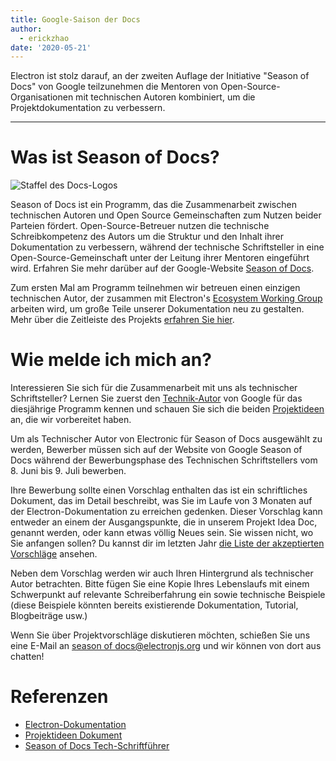 ```yaml
---
title: Google-Saison der Docs
author:
  - erickzhao
date: '2020-05-21'
---
```


Electron ist stolz darauf, an der zweiten Auflage der Initiative "Season of Docs" von Google teilzunehmen die Mentoren von Open-Source-Organisationen mit technischen Autoren kombiniert, um die Projektdokumentation zu verbessern.

---

# Was ist Season of Docs?

![Staffel des Docs-Logos](https://user-images.githubusercontent.com/16010076/82606204-8c8bce80-9b6b-11ea-9847-6a4b28a0761d.png)

Season of Docs ist ein Programm, das die Zusammenarbeit zwischen technischen Autoren und Open Source Gemeinschaften zum Nutzen beider Parteien fördert. Open-Source-Betreuer nutzen die technische Schreibkompetenz des Autors um die Struktur und den Inhalt ihrer Dokumentation zu verbessern, während der technische Schriftsteller in eine Open-Source-Gemeinschaft unter der Leitung ihrer Mentoren eingeführt wird. Erfahren Sie mehr darüber auf der Google-Website [Season of Docs](https://developers.google.com/season-of-docs).

Zum ersten Mal am Programm teilnehmen wir betreuen einen einzigen technischen Autor, der zusammen mit Electron's [Ecosystem Working Group](https://github.com/electron/governance/tree/master/wg-ecosystem) arbeiten wird, um große Teile unserer Dokumentation neu zu gestalten. Mehr über die Zeitleiste des Projekts [erfahren Sie hier](https://developers.google.com/season-of-docs/docs/timeline).

# Wie melde ich mich an?

Interessieren Sie sich für die Zusammenarbeit mit uns als technischer Schriftsteller? Lernen Sie zuerst den [Technik-Autor](https://developers.google.com/season-of-docs/docs/tech-writer-guide) von Google für das diesjährige Programm kennen und schauen Sie sich die beiden [Projektideen](https://github.com/electron/season-of-docs-2020/blob/master/project-ideas.md) an, die wir vorbereitet haben.

Um als Technischer Autor von Electronic für Season of Docs ausgewählt zu werden, Bewerber müssen sich auf der Website von Google Season of Docs während der Bewerbungsphase des Technischen Schriftstellers vom 8. Juni bis 9. Juli bewerben.

Ihre Bewerbung sollte einen Vorschlag enthalten das ist ein schriftliches Dokument, das im Detail beschreibt, was Sie im Laufe von 3 Monaten auf der Electron-Dokumentation zu erreichen gedenken. Dieser Vorschlag kann entweder an einem der Ausgangspunkte, die in unserem Projekt Idea Doc, genannt werden, oder kann etwas völlig Neues sein. Sie wissen nicht, wo Sie anfangen sollen? Du kannst dir im letzten Jahr [die Liste der akzeptierten Vorschläge](https://developers.google.com/season-of-docs/docs/2019/participants) ansehen.

Neben dem Vorschlag werden wir auch Ihren Hintergrund als technischer Autor betrachten. Bitte fügen Sie eine Kopie Ihres Lebenslaufs mit einem Schwerpunkt auf relevante Schreiberfahrung ein sowie technische Beispiele (diese Beispiele könnten bereits existierende Dokumentation, Tutorial, Blogbeiträge usw.)

Wenn Sie über Projektvorschläge diskutieren möchten, schießen Sie uns eine E-Mail an [season of docs@electronjs.org](mailto:season-of-docs@electronjs.org) und wir können von dort aus chatten!

# Referenzen
* [Electron-Dokumentation](electronjs.org/docs)
* [Projektideen Dokument](https://github.com/electron/season-of-docs-2020/blob/master/project-ideas.md)
* [Season of Docs Tech-Schriftführer](https://developers.google.com/season-of-docs/docs/tech-writer-guide)
